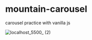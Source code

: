 # mountain-carousel
carousel practice with vanilla js

![localhost_5500_ (2)](https://user-images.githubusercontent.com/115611931/235327621-8a890249-8e3f-41ed-b57d-99ee7a9bbca9.png)
